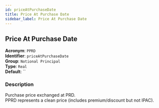 ```yaml
---
id: priceAtPurchaseDate
title: Price At Purchase Date
sidebar_label: Price At Purchase Date
---
```


## Price At Purchase Date

**Acronym**: `PPRD`  
**Identifier**: `priceAtPurchaseDate`  
**Group**: `Notional Principal`  
**Type**: `Real`  
**Default**: ``  

### Description
Purchase price exchanged at PRD.  
PPRD represents a clean price (includes premium/discount but not IPAC).
